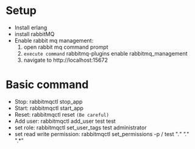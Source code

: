 # Setup

* Install erlang
* install rabbitMQ
* Enable rabbit mq management: 
    1. open rabbit mq command prompt
    2. `execute command` rabbitmq-plugins enable rabbitmq_management
    3. navigate to http://localhost:15672

# Basic command
  * Stop: rabbitmqctl stop_app
  * Start: rabbitmqctl start_app
  * Reset: rabbitmqctl reset `(Be careful)`
  * Add user: rabbitmqctl add_user test test
  * set role: rabbitmqctl set_user_tags test administrator
  * set read write permission: rabbitmqctl set_permissions -p / test ".*" ".*" ".*"

# 